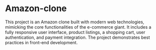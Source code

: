 # Amazon-clone
This project is an Amazon clone built with modern web technologies, mimicking the core functionalities of the e-commerce giant. It includes a fully responsive user interface, product listings, a shopping cart, user authentication, and payment integration. The project demonstrates best practices in front-end development.
